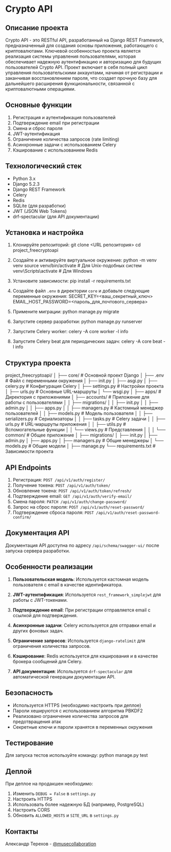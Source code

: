 # Crypto API

## Описание проекта

Crypto API - это RESTful API, разработанный на Django REST Framework, предназначенный для создания основы приложения, работающего с криптовалютами. Ключевой особенностью проекта является реализация системы управления пользователями, которая обеспечивает надежную аутентификацию и авторизацию для будущих пользователей Crypto API. Проект включает в себя полный цикл управления пользовательскими аккаунтами, начиная от регистрации и заканчивая восстановлением пароля, что создает прочную базу для дальнейшего расширения функциональности, связанной с криптовалютными операциями.

## Основные функции

1. Регистрация и аутентификация пользователей
2. Подтверждение email при регистрации
3. Смена и сброс пароля
4. JWT-аутентификация
5. Ограничение количества запросов (rate limiting)
6. Асинхронные задачи с использованием Celery
7. Кэширование с использованием Redis

## Технологический стек

- Python 3.x
- Django 5.2.3
- Django REST Framework
- Celery
- Redis
- SQLite (для разработки)
- JWT (JSON Web Tokens)
- drf-spectacular (для API документации)

## Установка и настройка

1. Клонируйте репозиторий:
   git clone <URL репозитория>
   cd project_freecryptoapi

2. Создайте и активируйте виртуальное окружение:
   python -m venv venv
   source venv/bin/activate  # Для Unix-подобных систем
   venv\Scripts\activate  # Для Windows

3. Установите зависимости:
   pip install -r requirements.txt

4. Создайте файл `.env` в директории `core` и добавьте следующие переменные окружения:
   SECRET_KEY=<ваш_секретный_ключ>
   EMAIL_HOST_PASSWORD=<пароль_для_почтового_сервера>

5. Примените миграции:
   python manage.py migrate

6. Запустите сервер разработки:
   python manage.py runserver

7. Запустите Celery worker:
   celery -A core worker -l info

8. Запустите Celery beat для периодических задач:
   celery -A core beat -l info

## Структура проекта
project_freecryptoapi/
│
├── core/                  # Основной проект Django
│   ├── .env               # Файл с переменными окружения
│   ├── init.py
│   ├── asgi.py
│   ├── celery.py          # Конфигурация Celery
│   ├── settings.py        # Настройки проекта
│   ├── urls.py            # Основные URL-маршруты
│   └── wsgi.py
│
├── apps/                  # Директория с приложениями
│   ├── accounts/          # Приложение для работы с пользователями
│   │   ├── migrations/
│   │   ├── init.py
│   │   ├── admin.py
│   │   ├── apps.py
│   │   ├── managers.py    # Кастомный менеджер пользователей
│   │   ├── models.py      # Модель пользователя
│   │   ├── serializers.py # Сериализаторы
│   │   ├── tasks.py       # Celery задачи
│   │   ├── urls.py        # URL-маршруты приложения
│   │   ├── utils.py       # Вспомогательные функции
│   │   └── views.py       # Представления
│   │
│   └── common/            # Общее приложение
│       ├── migrations/
│       ├── init.py
│       ├── admin.py
│       ├── apps.py
│       ├── managers.py    # Общие менеджеры
│       └── models.py      # Общие модели
│
├── manage.py
└── requirements.txt       # Зависимости проекта

## API Endpoints

1. Регистрация: `POST /api/v1/auth/register/`
2. Получение токена: `POST /api/v1/auth/token/`
3. Обновление токена: `POST /api/v1/auth/token/refresh/`
4. Подтверждение email: `GET /api/v1/auth/verify-email/`
5. Смена пароля: `PATCH /api/v1/auth/change-password/`
6. Запрос на сброс пароля: `POST /api/v1/auth/reset-password/`
7. Подтверждение сброса пароля: `POST /api/v1/auth/reset-password-confirm/`

## Документация API

Документация API доступна по адресу `/api/schema/swagger-ui/` после запуска сервера разработки.

## Особенности реализации

1. **Пользовательская модель**: Используется кастомная модель пользователя с email в качестве идентификатора.

2. **JWT-аутентификация**: Используется `rest_framework_simplejwt` для работы с JWT-токенами.

3. **Подтверждение email**: При регистрации отправляется email с ссылкой для подтверждения.

4. **Асинхронные задачи**: Celery используется для отправки email и других фоновых задач.

5. **Ограничение запросов**: Используется `django-ratelimit` для ограничения количества запросов.

6. **Кэширование**: Redis используется для кэширования и в качестве брокера сообщений для Celery.

7. **API документация**: Используется `drf-spectacular` для автоматической генерации документации API.

## Безопасность

- Используется HTTPS (необходимо настроить при деплое)
- Пароли хешируются с использованием алгоритма PBKDF2
- Реализовано ограничение количества запросов для предотвращения атак
- Секретные ключи и пароли хранятся в переменных окружения

## Тестирование

Для запуска тестов используйте команду:
python manage.py test

## Деплой

При деплое на продакшен необходимо:
1. Изменить `DEBUG = False` в `settings.py`
2. Настроить HTTPS
3. Использовать более надежную БД (например, PostgreSQL)
4. Настроить CORS
5. Обновить `ALLOWED_HOSTS` и `SITE_URL` в `settings.py`


## Контакты

Александр Терехов - [@musecollaboration](https://t.me/musecollaboration)